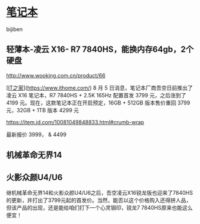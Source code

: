 # [笔记本](https://github.com/cutepig123/gitblog/issues/45)

bijiben

## 轻薄本-凌云 X16- R7 7840HS，能换内存64gb，2个硬盘

http://www.wooking.com.cn/product/66

[[IT之家](https://www.ithome.com/)](https://www.ithome.com/) 8 月 5 日消息，笔记本厂商吾空日前推出了凌云 X16 笔记本，R7 7840HS + 2.5K 165Hz 配置首发 3799  元，之后涨到了 4199 元。现在，这款笔记本正在开启预定，16GB + 512GB 版本售价重回 3799 元，32GB + 1TB 版本  4299 元

https://item.jd.com/10081049848833.html#crumb-wrap

最新报价 3999， & 4499

## 机械革命无界14

## 火影众颜U4/U6

继机械革命无界14和火影众颜U4/U6之后，吾空凌云X16锐龙版也迎来了7840HS的更新，并打出了3799元起的首发价。当然，能否以这个价格购入还得拼人品，但该产品的出现，还是能给咱们打下一个心灵钢印，锐龙7 7840HS原来也能这么便宜！